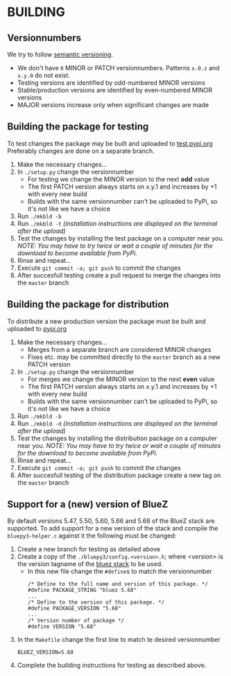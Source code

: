 # BUILDING

## Versionnumbers

We try to follow [semantic versioning](semver.org).
* We don't have `0` MINOR or PATCH versionnumbers. Patterns `x.0.z` and `x.y.0` do not exist. 
* Testing versions are identified by odd-numbered MINOR versions
* Stable/production versions are identified by even-numbered MINOR versions
* MAJOR versions increase only when significant changes are made 

## Building the package for testing

To test changes the package may be built and uploaded to [test.pypi.org](test.pypi.org)
Preferably changes are done on a separate branch.

1. Make the necessary changes...
1. In `./setup.py` change the versionnumber
   * For testing we change the MINOR version to the next **odd** value
   * The first PATCH version always starts on x.y.1 and increases by +1 with every new build 
   * Builds with the same versionnumber can't be uploaded to PyPi, so it's not like we have a choice
1. Run `./mkbld -b`
1. Run `./mkbld -t`  *(installation instructions are displayed on the terminal after the upload)*
1. Test the changes by installing the test package on a computer near you. *NOTE: You may have to try twice or wait a couple of minutes for the download to become available from PyPi.*
1. Rinse and repeat...
1. Execute `git commit -a; git push` to commit the changes
1. After succesfull testing create a pull request to merge the changes into the `master` branch

## Building the package for distribution

To distribute a new production version the package must be built and uploaded to [pypi.org](pypi.org)

1. Make the necessary changes...
   * Merges from a separate branch are considered MINOR changes
   * Fixes etc. may be committed directly to the `master` branch as a new PATCH version
1. In `./setup.py` change the versionnumber
   * For merges we change the MINOR version to the next **even** value
   * The first PATCH version always starts on x.y.1 and increases by +1 with every new build
   * Builds with the same versionnumber can't be uploaded to PyPi, so it's not like we have a choice
1. Run `./mkbld -b`
1. Run `./mkbld -d`  *(installation instructions are displayed on the terminal after the upload)*
1. Test the changes by installing the distribution package on a computer near you. *NOTE: You may have to try twice or wait a couple of minutes for the download to become available from PyPi.*
1. Rinse and repeat...
1. Execute `git commit -a; git push` to commit the changes
1. After succesfull testing of the distribution package create a new tag on the `master` branch

## Support for a (new) version of BlueZ

By default versions 5.47, 5.50, 5.60, 5.66 and 5.68 of the BlueZ stack are supported. To add support for a new version of 
the stack and compile the `bluepy3-helper.c` against it the following must be changed:

1. Create a new branch for testing as detailed above
1. Create a copy of the `./bluepy3/config.<version>.h`; where *\<version\>* is the version tagname of the [bluez stack](https://github.com/bluez/bluez) to be used.
   * In this new file change the `#define`s to match the versionnumber
      ``` 
      /* Define to the full name and version of this package. */
      #define PACKAGE_STRING "bluez 5.68"
      ...
      /* Define to the version of this package. */
      #define PACKAGE_VERSION "5.68"
      ...
      /* Version number of package */
      #define VERSION "5.68"
      ```
1. In the `Makefile` change the first line to match te desired versionnumber
   ```
   BLUEZ_VERSION=5.68
   ```
1. Complete the building instructions for testing as described above.
